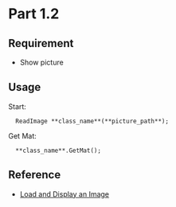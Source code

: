 # Part 1.2

## Requirement

- Show picture

## Usage

Start:

```
  ReadImage **class_name**(**picture_path**);
```

Get Mat:

```
  **class_name**.GetMat();
```

## Reference

- [Load and Display an Image](http://docs.opencv.org/doc/tutorials/introduction/display_image/display_image.html)
